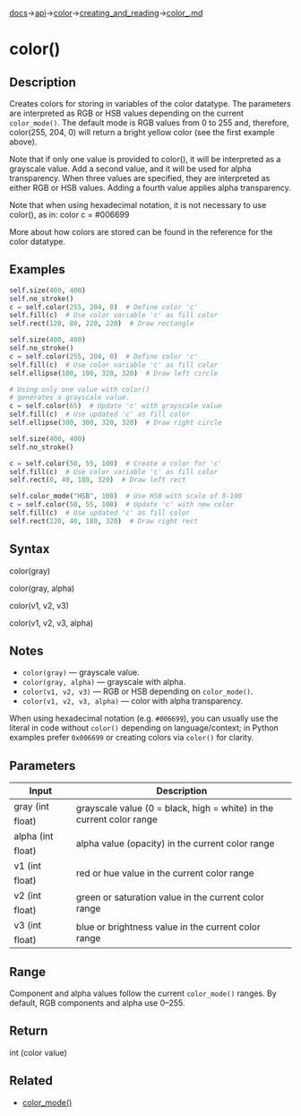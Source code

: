 [docs](/docs/)→[api](/docs/api)→[color](/docs/api/color/)→[creating_and_reading](/docs/api/color/creating_and_reading/)→[color_.md](/docs/api/color/creating_and_reading/color_.md)

# color()

## Description

Creates colors for storing in variables of the color datatype. The parameters are interpreted as RGB or HSB values depending on the current `color_mode()`. The default mode is RGB values from 0 to 255 and, therefore, color(255, 204, 0) will return a bright yellow color (see the first example above).

Note that if only one value is provided to color(), it will be interpreted as a grayscale value. Add a second value, and it will be used for alpha transparency. When three values are specified, they are interpreted as either RGB or HSB values. Adding a fourth value applies alpha transparency.

Note that when using hexadecimal notation, it is not necessary to use color(), as in: color c = #006699

More about how colors are stored can be found in the reference for the color datatype.

## Examples

```py
self.size(400, 400)
self.no_stroke()
c = self.color(255, 204, 0)  # Define color 'c'
self.fill(c)  # Use color variable 'c' as fill color
self.rect(120, 80, 220, 220)  # Draw rectangle
```

```py
self.size(400, 400)
self.no_stroke()
c = self.color(255, 204, 0)  # Define color 'c'
self.fill(c)  # Use color variable 'c' as fill color
self.ellipse(100, 100, 320, 320)  # Draw left circle

# Using only one value with color()
# generates a grayscale value.
c = self.color(65)  # Update 'c' with grayscale value
self.fill(c)  # Use updated 'c' as fill color
self.ellipse(300, 300, 320, 320)  # Draw right circle
```

```py
self.size(400, 400)
self.no_stroke()

c = self.color(50, 55, 100)  # Create a color for 'c'
self.fill(c)  # Use color variable 'c' as fill color
self.rect(0, 40, 180, 320)  # Draw left rect

self.color_mode("HSB", 100)  # Use HSB with scale of 0-100
c = self.color(50, 55, 100)  # Update 'c' with new color
self.fill(c)  # Use updated 'c' as fill color
self.rect(220, 40, 180, 320)  # Draw right rect
```

## Syntax

color(gray)

color(gray, alpha)

color(v1, v2, v3)

color(v1, v2, v3, alpha)

## Notes

- `color(gray)` — grayscale value.
- `color(gray, alpha)` — grayscale with alpha.
- `color(v1, v2, v3)` — RGB or HSB depending on `color_mode()`.
- `color(v1, v2, v3, alpha)` — color with alpha transparency.

When using hexadecimal notation (e.g. `#006699`), you can usually use the literal in code without `color()` depending on language/context; in Python examples prefer `0x006699` or creating colors via `color()` for clarity.

## Parameters

| Input | Description |
|-------|-------------|
| gray (int  float) | grayscale value (0 = black, high = white) in the current color range |
| alpha (int  float) | alpha value (opacity) in the current color range |
| v1 (int  float) | red or hue value in the current color range |
| v2 (int  float) | green or saturation value in the current color range |
| v3 (int  float) | blue or brightness value in the current color range |

## Range

Component and alpha values follow the current `color_mode()` ranges. By default, RGB components and alpha use 0–255.

## Return

int (color value)

## Related

- [color_mode()](/docs/api/color/setting/color_mode_.md)